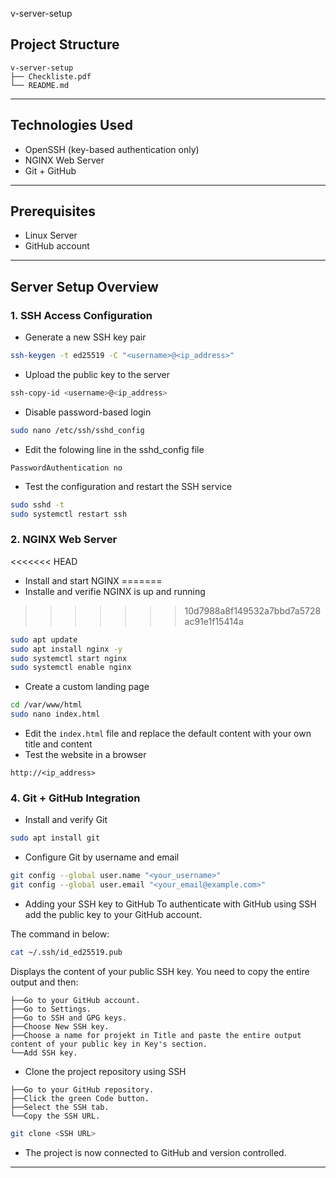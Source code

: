 v-server-setup

## Project Structure
```
v-server-setup
├── Checkliste.pdf
└── README.md
```
---

## Technologies Used

* OpenSSH (key-based authentication only)
* NGINX Web Server
* Git + GitHub

---

## Prerequisites

* Linux Server
* GitHub account

---

## Server Setup Overview

### 1. SSH Access Configuration

* Generate a new SSH key pair

```bash
ssh-keygen -t ed25519 -C "<username>@<ip_address>"
```

* Upload the public key to the server

```bash
ssh-copy-id <username>@<ip_address>
```

* Disable password-based login

```bash
sudo nano /etc/ssh/sshd_config
```

* Edit the folowing line in the sshd_config file

```
PasswordAuthentication no
```

* Test the configuration and restart the SSH service

```bash
sudo sshd -t
sudo systemctl restart ssh
```

### 2. NGINX Web Server

<<<<<<< HEAD
* Install and start NGINX
=======
* Installe and verifie NGINX is up and running

>>>>>>> 10d7988a8f149532a7bbd7a5728ac91e1f15414a

```bash
sudo apt update
sudo apt install nginx -y
sudo systemctl start nginx
sudo systemctl enable nginx
```

* Create a custom landing page

```bash
cd /var/www/html
sudo nano index.html
```

* Edit the `index.html` file and replace the default content with your own title and content
* Test the website in a browser

```
http://<ip_address>
```

### 4. Git + GitHub Integration

* Install and verify Git

```bash
sudo apt install git
```

* Configure Git by username and email

```bash
git config --global user.name "<your_username>"
git config --global user.email "<your_email@example.com>"
```

* Adding your SSH key to GitHub
To authenticate with GitHub using SSH add the public key to your GitHub account.

The command in below:

```bash
cat ~/.ssh/id_ed25519.pub
```

Displays the content of your public SSH key. You need to copy the entire output and then:

```
├──Go to your GitHub account.
├──Go to Settings.
├──Go to SSH and GPG keys.
├──Choose New SSH key.
├──Choose a name for projekt in Title and paste the entire output content of your public key in Key's section.
└──Add SSH key.
```

* Clone the project repository using SSH

```
├──Go to your GitHub repository.
├──Click the green Code button.
├──Select the SSH tab.
└──Copy the SSH URL.
```

```bash
git clone <SSH URL>
```

* The project is now connected to GitHub and version controlled.
---

